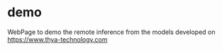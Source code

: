 # demo
WebPage to demo the remote inference from the models developed on https://www.thya-technology.com
